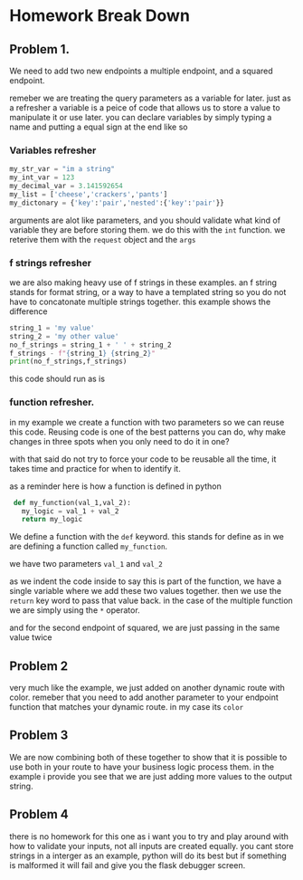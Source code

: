 # Homework Break Down


## Problem 1.
We need to add two new endpoints a multiple endpoint, and a squared endpoint. 

remeber we are treating the query parameters as a variable for later. just as a refresher a variable is a peice of code that allows us to store a value to manipulate it or use later. you can declare variables by simply typing a name and putting a equal sign at the end like so

### Variables refresher
```python
my_str_var = "im a string"
my_int_var = 123
my_decimal_var = 3.141592654
my_list = ['cheese','crackers','pants']
my_dictonary = {'key':'pair','nested':{'key':'pair'}}
 ```

 arguments are alot like parameters, and you should validate what kind of variable they are before storing them. we do this with the `int` function. we reterive them with the `request` object and the `args`
### f strings refresher
we are also making heavy use of f strings in these examples. an f string stands for format string, or a way to have a templated string so you do not have to concatonate multiple strings together. this example shows the difference
```python
string_1 = 'my value'
string_2 = 'my other value'
no_f_strings = string_1 + ' ' + string_2
f_strings - f"{string_1} {string_2}"
print(no_f_strings,f_strings)
```

this code should run as is

### function refresher.
 in my example we create a function with two parameters so we can reuse this code. Reusing code is one of the best patterns you can do, why make changes in three spots when you only need to do it in one?

 with that said do not try to force your code to be reusable all the time, it takes time and practice for when to identify it. 

 as a reminder here is how a function is defined in python

 ```python
  def my_function(val_1,val_2):
    my_logic = val_1 + val_2
    return my_logic
 ```

 We define a function with the `def` keyword. this stands for define as in we are defining a function called `my_function`.

 we have two parameters `val_1` and `val_2`

 as we indent the code inside to say this is part of the function, we have a single variable where we add these two values together. then we use the `return` key word to pass that value back. in the case of the multiple function we are simply using the `*` operator.


 and for the second endpoint of squared, we are just passing in the same value twice


 ## Problem 2
 very much like the example, we just added on another dynamic route with color. remeber that you need to add another parameter to your endpoint function that matches your dynamic route. in my case its `color`



 ## Problem 3

 We are now combining both of these together to show that it is possible to use both in your route to have your business logic process them. in the example i provide you see that we are just adding more values to the output string.


 ## Problem 4 
 there is no homework for this one as i want you to try and play around with how to validate your inputs, not all inputs are created equally. you cant store strings in a interger as an example, python will do its best but if something is malformed it will fail and give you the flask debugger screen.


 